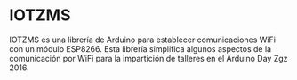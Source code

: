 # IOTZMS
IOTZMS es una librería de Arduino para establecer comunicaciones WiFi con un módulo ESP8266.  Esta librería simplifica algunos aspectos de la comunicación por WiFi para la impartición de talleres en el Arduino Day Zgz 2016.
